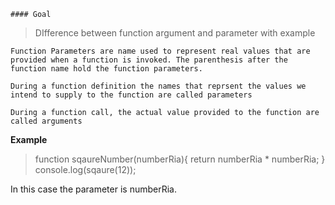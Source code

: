     #### Goal
>DIfference between function argument and parameter with example
    
    Function Parameters are name used to represent real values that are provided when a function is invoked. The parenthesis after the function name hold the function parameters.

    During a function definition the names that reprsent the values we intend to supply to the function are called parameters
    
    During a function call, the actual value provided to the function are called arguments

**Example**

> function sqaureNumber(numberRia){
>    return numberRia * numberRia;
> }
> console.log(sqaure(12));

In this case the parameter is numberRia.
    